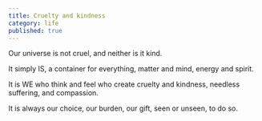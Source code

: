 ```yaml
---
title: Cruelty and kindness
category: life
published: true
---
```


Our universe
is not cruel,
and neither
is it kind.

It simply IS,
a container
for everything,
matter and mind,
energy and spirit.

It is WE
who think and feel
who create cruelty
and kindness,
needless suffering,
and compassion.

It is always our choice,
our burden,
our gift,
seen or unseen,
to do so.
